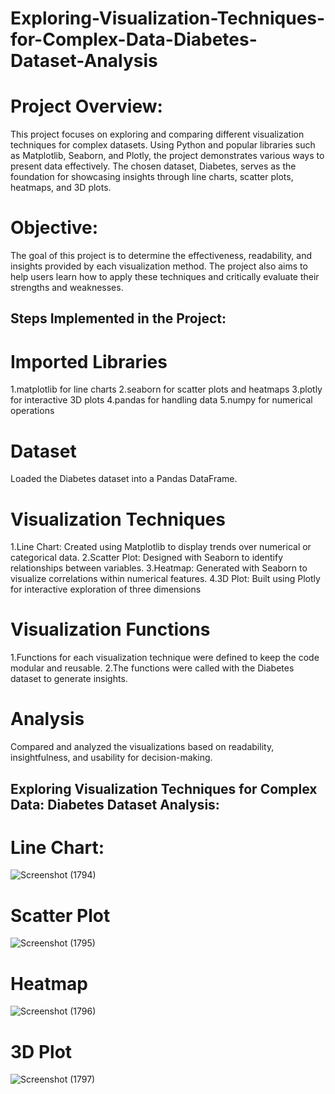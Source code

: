 # Exploring-Visualization-Techniques-for-Complex-Data-Diabetes-Dataset-Analysis
# Project Overview:
This project focuses on exploring and comparing different visualization techniques for complex datasets. Using Python and popular libraries such as Matplotlib, Seaborn, and Plotly, the project demonstrates various ways to present data effectively. The chosen dataset, Diabetes, serves as the foundation for showcasing insights through line charts, scatter plots, heatmaps, and 3D plots.
# Objective:
The goal of this project is to determine the effectiveness, readability, and insights provided by each visualization method. The project also aims to help users learn how to apply these techniques and critically evaluate their strengths and weaknesses.
## Steps Implemented in the Project:
# Imported Libraries
1.matplotlib for line charts
2.seaborn for scatter plots and heatmaps
3.plotly for interactive 3D plots
4.pandas for handling data
5.numpy for numerical operations
# Dataset 
Loaded the Diabetes dataset into a Pandas DataFrame.
# Visualization Techniques
1.Line Chart: Created using Matplotlib to display trends over numerical or categorical data.
2.Scatter Plot: Designed with Seaborn to identify relationships between variables.
3.Heatmap: Generated with Seaborn to visualize correlations within numerical features.
4.3D Plot: Built using Plotly for interactive exploration of three dimensions
# Visualization Functions
1.Functions for each visualization technique were defined to keep the code modular and reusable.
2.The functions were called with the Diabetes dataset to generate insights.
# Analysis
Compared and analyzed the visualizations based on readability, insightfulness, and usability for decision-making.


## Exploring Visualization Techniques for Complex Data: Diabetes Dataset Analysis:
# Line Chart:
![Screenshot (1794)](https://github.com/user-attachments/assets/3fa87221-e576-452e-9c3c-3067b0edc49a)

# Scatter Plot
![Screenshot (1795)](https://github.com/user-attachments/assets/327d5414-e455-4e21-af38-0234677df9bc)

# Heatmap
![Screenshot (1796)](https://github.com/user-attachments/assets/9d34dc2e-c25b-4cc2-b040-3f91dc84d245)

# 3D Plot
![Screenshot (1797)](https://github.com/user-attachments/assets/8064e908-fd2c-4207-bb57-3f06a0f30a1a)







